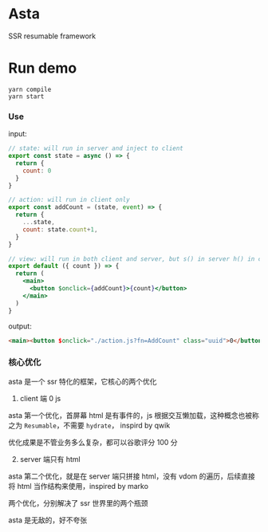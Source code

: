 # Asta

SSR resumable framework

# Run demo

```shell
yarn compile
yarn start
```

### Use

input:
```jsx
// state: will run in server and inject to client
export const state = async () => {
  return {
    count: 0
  }
}

// action: will run in client only
export const addCount = (state, event) => {
  return {
    ...state,
    count: state.count+1,
  }
}

// view: will run in both client and server, but s() in server h() in client 
export default ({ count }) => {
  return (
    <main>
      <button $onclick={addCount}>{count}</button>
    </main>
  )
}

```
output:

```html
<main><button $onclick="./action.js?fn=AddCount" class="uuid">0</button></main>
```

### 核心优化

asta 是一个 ssr 特化的框架，它核心的两个优化

1. client 端 0 js

asta 第一个优化，首屏幕 html 是有事件的，js 根据交互懒加载，这种概念也被称之为 `Resumable`，不需要 `hydrate`， inspird by qwik

优化成果是不管业务多么复杂，都可以谷歌评分 100 分

2. server 端只有 html

asta 第二个优化，就是在 server 端只拼接 html，没有 vdom 的遍历，后续直接将 html 当作结构来使用，inspired by marko

两个优化，分别解决了 ssr 世界里的两个瓶颈

asta 是无敌的，好不夸张
